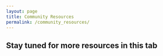 ```yaml
---
layout: page
title: Community Resources
permalink: /community_resources/
---
```

## Stay tuned for more resources in this tab

